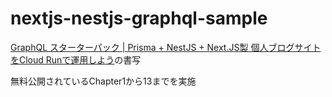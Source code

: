 # nextjs-nestjs-graphql-sample

[GraphQL スターターパック | Prisma + NestJS + Next.JS製 個人ブログサイトをCloud Runで運用しよう](https://zenn.dev/waddy/books/graphql-nestjs-nextjs-bootcamp)の書写

無料公開されているChapter1から13までを実施